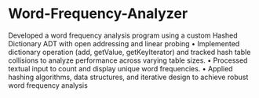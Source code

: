 # Word-Frequency-Analyzer
 Developed a word frequency analysis program using a custom Hashed Dictionary ADT with open addressing and linear probing
• Implemented dictionary operation (add, getValue, getKeyIterator) and tracked hash table collisions to analyze performance across varying table sizes.
• Processed textual input to count and display unique word frequencies.
• Applied hashing algorithms, data structures, and iterative design to achieve robust word frequency
analysis
